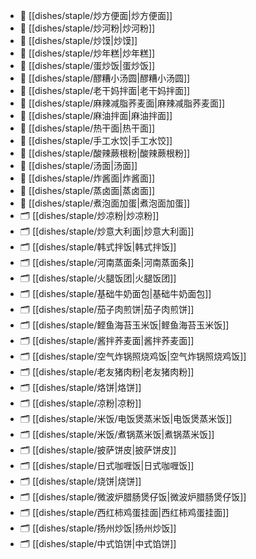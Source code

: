 
- 📄 [[dishes/staple/炒方便面|炒方便面]]
- 📄 [[dishes/staple/炒河粉|炒河粉]]
- 📄 [[dishes/staple/炒馍|炒馍]]
- 📄 [[dishes/staple/炒年糕|炒年糕]]
- 📄 [[dishes/staple/蛋炒饭|蛋炒饭]]
- 📄 [[dishes/staple/醪糟小汤圆|醪糟小汤圆]]
- 📄 [[dishes/staple/老干妈拌面|老干妈拌面]]
- 📄 [[dishes/staple/麻辣减脂荞麦面|麻辣减脂荞麦面]]
- 📄 [[dishes/staple/麻油拌面|麻油拌面]]
- 📄 [[dishes/staple/热干面|热干面]]
- 📄 [[dishes/staple/手工水饺|手工水饺]]
- 📄 [[dishes/staple/酸辣蕨根粉|酸辣蕨根粉]]
- 📄 [[dishes/staple/汤面|汤面]]
- 📄 [[dishes/staple/炸酱面|炸酱面]]
- 📄 [[dishes/staple/蒸卤面|蒸卤面]]
- 📄 [[dishes/staple/煮泡面加蛋|煮泡面加蛋]]
- 🗂️ [[dishes/staple/炒凉粉|炒凉粉]]
- 🗂️ [[dishes/staple/炒意大利面|炒意大利面]]
- 🗂️ [[dishes/staple/韩式拌饭|韩式拌饭]]
- 🗂️ [[dishes/staple/河南蒸面条|河南蒸面条]]
- 🗂️ [[dishes/staple/火腿饭团|火腿饭团]]
- 🗂️ [[dishes/staple/基础牛奶面包|基础牛奶面包]]
- 🗂️ [[dishes/staple/茄子肉煎饼|茄子肉煎饼]]
- 🗂️ [[dishes/staple/鲣鱼海苔玉米饭|鲣鱼海苔玉米饭]]
- 🗂️ [[dishes/staple/酱拌荞麦面|酱拌荞麦面]]
- 🗂️ [[dishes/staple/空气炸锅照烧鸡饭|空气炸锅照烧鸡饭]]
- 🗂️ [[dishes/staple/老友猪肉粉|老友猪肉粉]]
- 🗂️ [[dishes/staple/烙饼|烙饼]]
- 🗂️ [[dishes/staple/凉粉|凉粉]]
- 🗂️ [[dishes/staple/米饭/电饭煲蒸米饭|电饭煲蒸米饭]]
- 🗂️ [[dishes/staple/米饭/煮锅蒸米饭|煮锅蒸米饭]]
- 🗂️ [[dishes/staple/披萨饼皮|披萨饼皮]]
- 🗂️ [[dishes/staple/日式咖喱饭|日式咖喱饭]]
- 🗂️ [[dishes/staple/烧饼|烧饼]]
- 🗂️ [[dishes/staple/微波炉腊肠煲仔饭|微波炉腊肠煲仔饭]]
- 🗂️ [[dishes/staple/西红柿鸡蛋挂面|西红柿鸡蛋挂面]]
- 🗂️ [[dishes/staple/扬州炒饭|扬州炒饭]]
- 🗂️ [[dishes/staple/中式馅饼|中式馅饼]]

